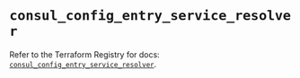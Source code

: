# `consul_config_entry_service_resolver`

Refer to the Terraform Registry for docs: [`consul_config_entry_service_resolver`](https://registry.terraform.io/providers/hashicorp/consul/2.22.1/docs/resources/config_entry_service_resolver).
